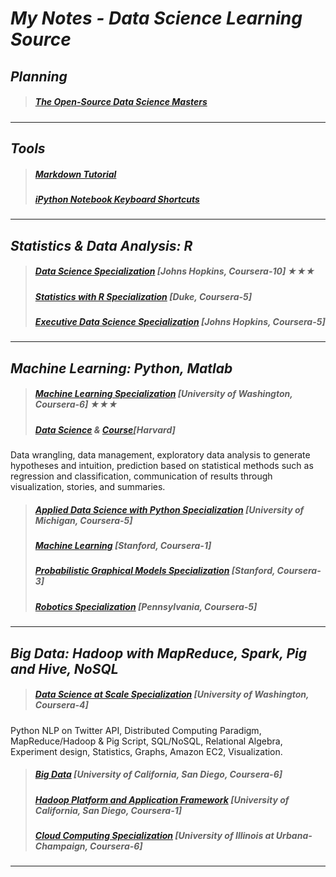 # *My Notes - Data Science Learning Source*

## *Planning* 
>##### [The Open-Source Data Science Masters](https://github.com/datasciencemasters/go/blob/master/README.md)

***

## *Tools* 
>##### [Markdown Tutorial](http://eherrera.net/markdowntutorial/)
>##### [iPython Notebook Keyboard Shortcuts](http://johnlaudun.org/20131228-ipython-notebook-keyboard-shortcuts/)

***

## *Statistics & Data Analysis: R*
>##### [Data Science Specialization](https://www.coursera.org/specializations/jhu-data-science) [Johns Hopkins, Coursera-10]  ★★★
>##### [Statistics with R Specialization](https://www.coursera.org/specializations/statistics) [Duke, Coursera-5]
>##### [Executive Data Science Specialization](https://www.coursera.org/specializations/executive-data-science) [Johns Hopkins, Coursera-5]

***

## *Machine Learning: Python, Matlab*

>##### [Machine Learning Specialization](https://www.coursera.org/specializations/machine-learning) [University of Washington, Coursera-6]  ★★★
>##### [Data Science](http://bit.ly/harvarddatasciencevideos) & [Course](http://bit.ly/harvarddatasciencecourse)[Harvard]
Data wrangling, data management, exploratory data analysis to generate hypotheses and intuition, prediction based on statistical methods such as regression and classification, communication of results through visualization, stories, and summaries.
 
>##### [Applied Data Science with Python Specialization](https://www.coursera.org/specializations/data-science-python) [University of Michigan, Coursera-5]
>##### [Machine Learning](https://www.coursera.org/learn/machine-learning) [Stanford, Coursera-1]
>##### [Probabilistic Graphical Models Specialization](https://www.coursera.org/specializations/probabilistic-graphical-models)  [Stanford, Coursera-3]
>##### [Robotics Specialization](https://www.coursera.org/specializations/robotics) [Pennsylvania, Coursera-5]

***

## *Big Data: Hadoop with MapReduce, Spark, Pig and Hive, NoSQL*
>##### [Data Science at Scale Specialization](https://www.coursera.org/specializations/data-science) [University of Washington, Coursera-4]
Python NLP on Twitter API, Distributed Computing Paradigm, MapReduce/Hadoop & Pig Script, SQL/NoSQL, Relational Algebra, Experiment design, Statistics, Graphs, Amazon EC2, Visualization.
 
>##### [Big Data](https://www.coursera.org/specializations/executive-data-science) [University of California, San Diego, Coursera-6]
>##### [Hadoop Platform and Application Framework](https://www.coursera.org/learn/hadoop) [University of California, San Diego, Coursera-1]
>##### [Cloud Computing Specialization](https://www.coursera.org/specializations/cloud-computing) [University of Illinois at Urbana-Champaign, Coursera-6]

***


